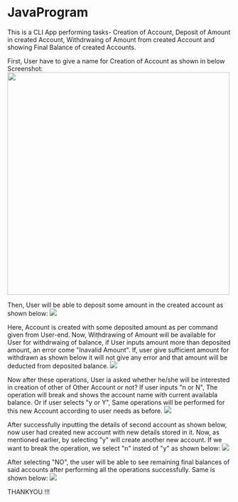 # JavaProgram
This is a CLI App performing tasks- Creation of Account, Deposit of Amount in created Account, Withdrwaing of Amount from created Account and showing Final Balance of created Accounts. 

First, User have to give a name for Creation of Account as shown in below Screenshot:
<img width="500px" height="500px" src="../ss/1.png">

Then, User will be able to deposit some amount in the created account as shown below:
<img src="C:\Users\Harsh\OneDrive\Desktop\JavaProgram\JavaProgram\ss\2.png"> 

Here, Account is created with some deposited amount as per command given from User-end.
Now, Withdrawing of Amount will be available for User for withdrwaing of balance, if User inputs amount more than deposited amount, an error come "Inavalid Amount". If, user give sufficient amount for withdrawn as shown below it will not give any error and that amount will be deducted from deposited balance.
<img src="C:\Users\Harsh\OneDrive\Desktop\JavaProgram\JavaProgram\ss\3.png">

Now after these operations, User ia asked whether he/she will be interested in creation of other of Other Account or not?
If user inputs "n or N", The operation will break and shows the account name with current availabla balance.
Or if user selects "y or Y", Same operations will be performed for this new Account according to user needs as before.
<img src="C:\Users\Harsh\OneDrive\Desktop\JavaProgram\JavaProgram\ss\4.png">

After successfully inputting the details of second account as shown below, now user had created new account with new details stored in it. Now, as mentioned earlier, by selecting "y" will create another new account. If we want to break the operation, we select "n" insted of "y" as shown below:
<img src="C:\Users\Harsh\OneDrive\Desktop\JavaProgram\JavaProgram\ss\5.png"> 

After selecting "NO", the user will be able to see remaining final balances of said accounts after performing all the operations successfully. Same is shown below:
<img src="C:\Users\Harsh\OneDrive\Desktop\JavaProgram\JavaProgram\ss\6.png">

THANKYOU !!!